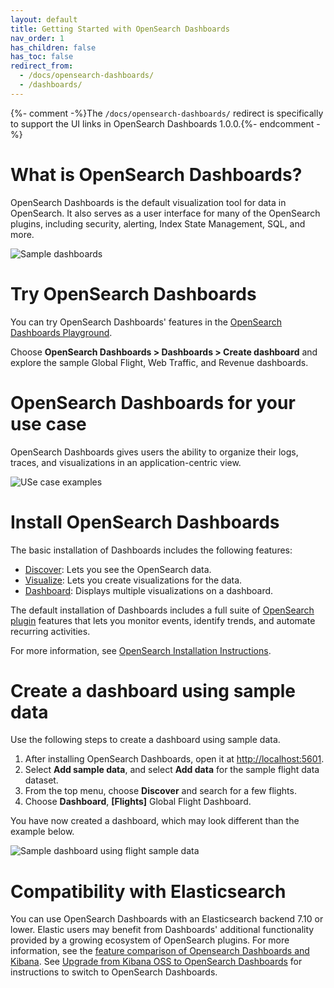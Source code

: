 ```yaml
---
layout: default
title: Getting Started with OpenSearch Dashboards
nav_order: 1
has_children: false
has_toc: false
redirect_from:
  - /docs/opensearch-dashboards/
  - /dashboards/
---
```


{%- comment -%}The `/docs/opensearch-dashboards/` redirect is specifically to support the UI links in OpenSearch Dashboards 1.0.0.{%- endcomment -%}

# What is OpenSearch Dashboards?

OpenSearch Dashboards is the default visualization tool for data in OpenSearch. It also serves as a user interface for many of the OpenSearch plugins, including security, alerting, Index State Management, SQL, and more.

![Sample dashboards]({site.url}}{{site.baseurl}}/images/dashboards-example.png)

# Try OpenSearch Dashboards
You can try OpenSearch Dashboards' features in the [OpenSearch Dashboards Playground](https://playground.opensearch.org/app/home).

Choose **OpenSearch Dashboards > Dashboards > Create dashboard** and explore the sample Global Flight, Web Traffic, and Revenue dashboards.

# OpenSearch Dashboards for your use case

OpenSearch Dashboards gives users the ability to organize their logs, traces, and visualizations in an application-centric view.  

![USe case examples]({site.url}}{{site.baseurl}}/images/use-cases-get-started.jpg)

# Install OpenSearch Dashboards

The basic installation of Dashboards includes the following features:
- [Discover](https://github.com/opensearch-project/documentation-website/issues/991): Lets you see the OpenSearch data.
- [Visualize](https://github.com/opensearch-project/documentation-website/issues/992): Lets you create visualizations for the data.
- [Dashboard](https://github.com/opensearch-project/documentation-website/issues/941): Displays multiple visualizations on a dashboard.

The default installation of Dashboards includes a full suite of [OpenSearch plugin](https://opensearch.org/docs/latest/dashboards/install/plugins/) features that lets you monitor events, identify trends, and automate recurring activities.

For more information, see [OpenSearch Installation Instructions](https://opensearch.org/docs/latest/opensearch/install/index/).

# Create a dashboard using sample data

Use the following steps to create a dashboard using sample data. 

1. After installing OpenSearch Dashboards, open it at [http://localhost:5601](http://localhost:5601/app/home#/).
2. Select **Add sample data**, and select **Add data** for the sample  flight data dataset. 
3. From the top menu, choose **Discover** and search for a few flights.
4. Choose **Dashboard**, **[Flights]** Global Flight Dashboard.

You have now created a dashboard, which may look different than the example below.

![Sample dashboard using flight sample data]({site.url}}{{site.baseurl}}/images/flight-dashboards.png)

# Compatibility with Elasticsearch
You can use OpenSearch Dashboards with an Elasticsearch backend 7.10 or lower. Elastic users may benefit from Dashboards' additional functionality provided by a growing ecosystem of OpenSearch plugins. For more information, see the [feature comparison of Opensearch Dashboards and Kibana](_{{site.url}}{{site.baseurl}}_). See [Upgrade from Kibana OSS to OpenSearch Dashboards](https://opensearch.org/docs/latest/upgrade-to/dashboards-upgrade-to/) for instructions to switch to OpenSearch Dashboards.
